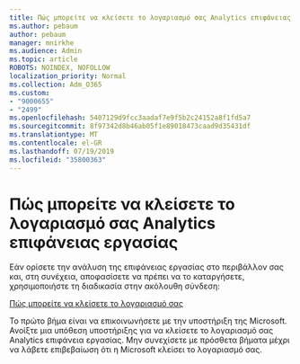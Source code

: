 ```yaml
---
title: Πώς μπορείτε να κλείσετε το λογαριασμό σας Analytics επιφάνειας εργασίας
ms.author: pebaum
author: pebaum
manager: mnirkhe
ms.audience: Admin
ms.topic: article
ROBOTS: NOINDEX, NOFOLLOW
localization_priority: Normal
ms.collection: Adm_O365
ms.custom:
- "9000655"
- "2499"
ms.openlocfilehash: 5407129d9fcc3aadaf7e9f5b2c24152a8f1fd5a7
ms.sourcegitcommit: 8f97342d8b46ab05f1e89018473caad9d35431df
ms.translationtype: MT
ms.contentlocale: el-GR
ms.lasthandoff: 07/19/2019
ms.locfileid: "35800363"
---
```

# <a name="how-to-close-your-desktop-analytics-account"></a>Πώς μπορείτε να κλείσετε το λογαριασμό σας Analytics επιφάνειας εργασίας

Εάν ορίσετε την ανάλυση της επιφάνειας εργασίας στο περιβάλλον σας και, στη συνέχεια, αποφασίσετε να πρέπει να το καταργήσετε, χρησιμοποιήστε τη διαδικασία στην ακόλουθη σύνδεση:

[Πώς μπορείτε να κλείσετε το λογαριασμό σας](https://docs.microsoft.com/sccm/desktop-analytics/account-close)

Το πρώτο βήμα είναι να επικοινωνήσετε με την υποστήριξη της Microsoft. Ανοίξτε μια υπόθεση υποστήριξης για να κλείσετε το λογαριασμό σας Analytics επιφάνεια εργασίας. Μην συνεχίσετε με πρόσθετα βήματα μέχρι να λάβετε επιβεβαίωση ότι η Microsoft κλείσει το λογαριασμό σας.